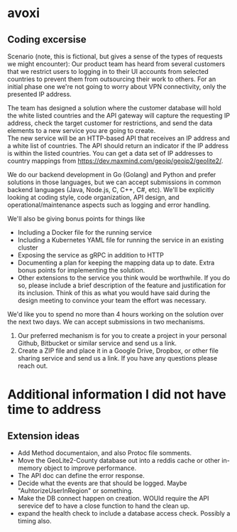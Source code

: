# avoxi
## Coding excersise
Scenario (note, this is fictional, but gives a sense of the types of requests we might encounter):
Our product team has heard from several customers that we restrict users to logging in to their UI accounts from selected countries to prevent them from outsourcing their work to others.  For an initial phase one we're not going to worry about VPN connectivity, only the presented IP address.

The team has designed a solution where the customer database will hold the white listed countries and the API gateway will capture the requesting IP address, check the target customer for restrictions, and send the data elements to a new service you are going to create.  
The new service will be an HTTP-based API that receives an IP address and a white list of countries.  The API should return an indicator if the IP address is within the listed countries.  You can get a data set of IP addresses to country mappings from https://dev.maxmind.com/geoip/geoip2/geolite2/.

We do our backend development in Go (Golang) and Python and prefer solutions in those languages, but we can accept submissions in common backend languages (Java, Node.js, C, C++, C#, etc).  We'll be explicitly looking at coding style, code organization, API design, and operational/maintenance aspects such as logging and error handling. 

We'll also be giving bonus points for things like
 * Including a Docker file for the running service
 * Including a Kubernetes YAML file for running the service in an existing cluster
 * Exposing the service as gRPC in addition to HTTP
 * Documenting a plan for keeping the mapping data up to date.  Extra bonus points for implementing the solution.
 * Other extensions to the service you think would be worthwhile.  If you do so, please include a brief description of the feature and justification for its inclusion.  Think of this as what you would have said during the design meeting to convince your team the effort was necessary.  

We'd like you to spend no more than 4 hours working on the solution over the next two days.  We can accept submissions in two mechanisms.
1. Our preferred mechanism is for you to create a project in your personal Github, Bitbucket or similar service and send us a link.
2. Create a ZIP file and place it in a Google Drive, Dropbox, or other file sharing service and send us a link.
If you have any questions please reach out.  

# Additional information I did not have time to address
## Extension ideas
* Add Method documentaion, and also Protoc file somments.
* Move the GeoLite2-County database out into a reddis cache or other in-memory object to improve performance.
* The API doc can define the error response.  
* Decide what the events are that should be logged. Maybe "AuhtorizeUserInRegion" or something.
* Make the DB connect happen on creation.  WOUld require the API serevice def to have a close function to hand the clean up.
* expand the health check to include a database access check. Possibly a timing also.
